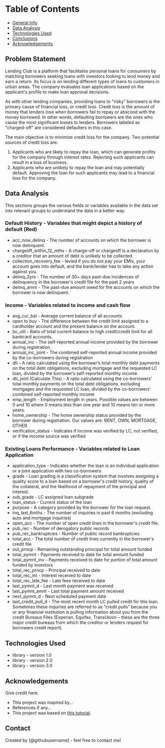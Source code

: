 # Table of Contents

* [General Info](#general-information)
* [Data Analysis](#data-analysis)
* [Technologies Used](#technologies-used)
* [Conclusions](#conclusions)
* [Acknowledgements](#acknowledgements)

<!-- You can include any other section that is pertinent to your problem -->

## Problem Statement

Lending Club is a platform that facilitates personal loans for consumers by matching borrowers seeking loans with
investors looking to lend money and earn a return. Its focus is on lending different types of loans to customers in
urban areas. The company evaluates loan applications based on the applicant's profile to make loan approval decisions.

As with other lending companies, providing loans to "risky" borrowers is the primary cause of financial loss, or credit
loss. Credit loss is the amount of money that lenders lose when borrowers fail to repay or abscond with the money
borrowed. In other words, defaulting borrowers are the ones who cause the most significant losses to lenders. Borrowers
labeled as "charged-off" are considered defaulters in this case.

The main objective is to minimize credit loss for the company. Two potential sources of credit loss are:

1. Applicants who are likely to repay the loan, which can generate profits for the company through interest rates.
   Rejecting such applicants can result in a loss of business.
2. Applicants who are unlikely to repay the loan and may potentially default. Approving the loan for such applicants may
   lead to a financial loss for the company.

## Data Analysis

This sections groups the various fields or variables available in the data set into relevant groups to understand the
data in a better way.

### Default History - Variables that might depict a history of default (Red)

- acc_now_delinq - The number of accounts on which the borrower is now delinquent.
- chargeoff_within_12_mths - A charge-off or chargeoff is a declaration by a creditor that an amount of debt is unlikely
  to be collected.
- collection_recovery_fee - levied if you do not pay your EMIs, your account goes into default, and the bank/lender has
  to take any action against you.
- delinq_2yrs - The number of 30+ days past-due incidences of delinquency in the borrower's credit file for the past 2
  years
- delinq_amnt - The past-due amount owed for the accounts on which the borrower is now delinquent.

### Income - Variables related to income and cash flow

- avg_cur_bal - Average current balance of all accounts
- open to buy - The difference between the credit limit assigned to a cardholder account and the present balance on the
  account.
- bc_util - Ratio of total current balance to high credit/credit limit for all bankcard accounts.
- annual_inc - The self-reported annual income provided by the borrower during registration.
- annual_inc_joint - The combined self-reported annual income provided by the co-borrowers during registration
- dti - A ratio calculated using the borrower’s total monthly debt payments on the total debt obligations, excluding
  mortgage and the requested LC loan, divided by the borrower’s self-reported monthly income.
- dti_joint (Calculate This) - A ratio calculated using the co-borrowers' total monthly payments on the total debt
  obligations, excluding
  mortgages and the requested LC loan, divided by the co-borrowers' combined self-reported monthly income
- emp_length - Employment length in years. Possible values are between 0 and 10 where 0 means less than one year and 10
  means ten or more years.
- home_ownership - The home ownership status provided by the borrower during registration. Our values are: RENT, OWN,
  MORTGAGE, OTHER.
- verification_status - Indicates if income was verified by LC, not verified, or if the income source was verified

### Existing Loans Performance - Variables related to Loan Application

- application_type - Indicates whether the loan is an individual application or a joint application with two
  co-borrowers
- grade - Loan grading is a classification system that involves assigning a quality score to a loan based on a
  borrower's credit history, quality of the collateral, and the likelihood of repayment of the principal and interest.
- sub_grade - LC assigned loan subgrade
- loan_status - Current status of the loan
- purpose - A category provided by the borrower for the loan request.
- inq_last_6mths - The number of inquiries in past 6 months (excluding auto and mortgage inquiries)
- open_acc - The number of open credit lines in the borrower's credit file.
- pub_rec - Number of derogatory public records
- pub_rec_bankruptcies - Number of public record bankruptcies
- total_acc - The total number of credit lines currently in the borrower's credit file
- out_prncp - Remaining outstanding principal for total amount funded
- total_pymnt - Payments received to date for total amount funded
- total_pymnt_inv - Payments received to date for portion of total amount funded by investors
- total_rec_prncp - Principal received to date
- total_rec_int - Interest received to date
- total_rec_late_fee - Late fees received to date
- last_pymnt_d - Last month payment was received
- last_pymnt_amnt - Last total payment amount received
- next_pymnt_d - Next scheduled payment date
- last_credit_pull_d - The most recent month LC pulled credit for this loan. Sometimes these inquiries are referred to
  as “credit pulls” because you or any financial institution is pulling information about you from the credit Bureaus
  Files (Experian, Equifax, TransUnion – these are the three major credit bureaus from which the creditor or lenders
  request for borrowers credit report).

<!-- As the libraries versions keep on changing, it is recommended to mention the version of library used in this project -->

## Technologies Used

- library - version 1.0
- library - version 2.0
- library - version 3.0

## Acknowledgements

Give credit here.

- This project was inspired by...
- References if any...
- This project was based on [this tutorial](https://www.example.com).

## Contact

Created by [@githubusername] - feel free to contact me!


<!-- Optional -->
<!-- ## License -->
<!-- This project is open source and available under the [... License](). -->

<!-- You don't have to include all sections - just the one's relevant to your project -->